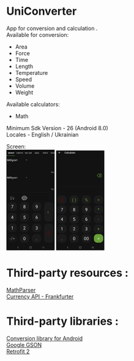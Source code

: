 # UniConverter
App for conversion and calculation .    
Available for conversion: 
- Area   
- Force 
- Time 
- Length 
- Temperature 
- Speed   
- Volume    
- Weight  
     
Available calculators:  
- Math  
     
Minimum Sdk Version - 26 (Android 8.0)       
Locales - English / Ukrainian
    
Screen:  
<img src="https://github.com/AShunevich/UniConverter/blob/master/Screens/Screenshot_20200901-204606_UniConverter.jpg" width="25%" height="30%" >   <img src="https://github.com/AShunevich/UniConverter/blob/master/Screens/Screenshot_20200901-204614_UniConverter.jpg" width="25%" height="30%" >     

# Third-party resources :  
[MathParser](http://mathparser.org/)  
[Currency API - Frankfurter](https://api.frankfurter.app/latest)

# Third-party libraries  :  
[Conversion library for Android](https://github.com/AShunevich/Conversion-Library-Android)   
[Google GSON](https://github.com/google/gson)   
[Retrofit 2](https://github.com/square/retrofit)  
